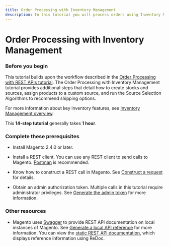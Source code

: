 ```yaml
---
title: Order Processing with Inventory Management
description: In this tutorial you will process orders using Inventory Management in the REST API
--- 
```

 
# Order Processing with Inventory Management

### Before you begin

This tutorial builds upon the workflow described in the [Order Processing with REST APIs tutorial](/rest/tutorials/orders/). The Order Processing with Inventory Management tutorial provides additional steps that detail how to create stocks and sources, assign products to a custom source, and run the Source Selection Algorithms to recommend shipping options.

For more information about key inventory features, see [Inventory Management overview](https://devdocs.magento.com/guides/v2.4/inventory/index.html).

This **14-step tutorial** generally takes **1 hour**.

### Complete these prerequisites

*  Install Magento 2.4.0 or later.

*  Install a REST client. You can use any REST client to send calls to Magento. [Postman](https://www.getpostman.com/) is recommended.

*  Know how to construct a REST call in Magento. See [Construct a request](/get-started/gs-web-api-request) for details.

*  Obtain an admin authorization token. Multiple calls in this tutorial require administrator privileges. See [Generate the admin token](/rest/tutorials/prerequisite-tasks/) for more information.

### Other resources

*  Magento uses [Swagger](https://swagger.io) to provide REST API documentation on local instances of Magento. See [Generate a local API reference](/rest/generate-local/) for more information. You can view the [static REST API documentation](https://magento.redoc.ly/), which displays reference information using ReDoc.
